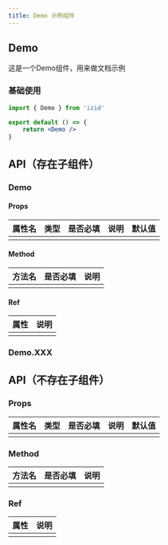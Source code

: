 ```yaml
---
title: Demo 示例组件
---
```


## Demo

这是一个Demo组件，用来做文档示例

### 基础使用
```jsx
import { Demo } from 'izid'

export default () => {
    return <Demo />
}
```

## API（存在子组件）

### Demo

#### Props

| 属性名 | 类型 | 是否必填 | 说明 | 默认值 |
|:----|:---|:-----|:---|:----|
|     |    |      |    |     |

#### Method

| 方法名 | 是否必填 | 说明 |
|:----|:-----|:---|
|     |      |    |

#### Ref

| 属性 | 说明 |
|:---|:---|
|    |    |

### Demo.XXX

## API（不存在子组件）

### Props

| 属性名 | 类型 | 是否必填 | 说明 | 默认值 |
|:----|:---|:-----|:---|:----|
|     |    |      |    |     |

### Method

| 方法名 | 是否必填 | 说明 |
|:----|:-----|:---|
|     |      |    |

### Ref

| 属性 | 说明 |
|:---|:---|
|    |    |
